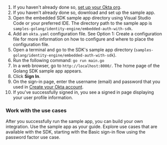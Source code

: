 
1. If you haven't already done so, [set up your Okta org](/docs/guides/set-up-org/#set-up-your-okta-org-for-a-password-factor-only-use-case).
1. If you haven't already done so, download and set up the sample app.
1. Open the embedded SDK sample app directory using Visual Studio Code or your preferred IDE. The directory path to the sample app is `samples-golang/identity-engine/embedded-auth-with-sdk`.
1. Add an `okta.yaml` configuration file. See Option 1: Create a configuration file for more information on how to configure and where to place the configuration file.
1. Open a terminal and go to the SDK's sample app directory (`samples-golang/identity-engine/embedded-auth-with-sdk`).
1. Run the following command: `go run main.go`
1. In a web browser, go to `http://localhost:8000/`. The home page of the Golang SDK sample app appears.
1. Click **Sign In**.
1. On the sign-in page, enter the username (email) and password that you used in [Create your Okta account](/docs/guides/set-up-org/#create-your-okta-account).
1. If you've successfully signed in, you see a signed in page displaying your user profile information.

### Work with the use cases

After you successfully run the sample app, you can build your own integration. Use the sample app as your guide. Explore use cases that are available with the SDK, starting with the Basic sign-in flow using the password factor use case.

